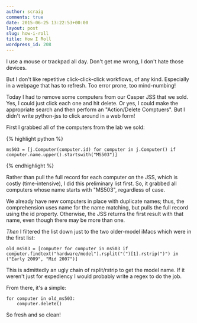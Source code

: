 ```yaml
---
author: scraig
comments: true
date: 2015-06-25 13:22:53+00:00
layout: post
slug: how-i-roll
title: How I Roll
wordpress_id: 208
---
```


I use a mouse or trackpad all day. Don't get me wrong, I don't hate those devices.

But I don't like repetitive click-click-click workflows, of any kind. Especially in a webpage that has to refresh. Too error prone, too mind-numbing!

Today I had to remove some computers from our Casper JSS that we sold. Yes, I could just click each one and  hit delete. Or yes, I could make the appropriate search and then perform an "Action/Delete Comptuers". But I didn't write python-jss to click around in a web form!

First I grabbed all of the computers from the lab we sold:

{% highlight python %}    
    
    ms503 = [j.Computer(computer.id) for computer in j.Computer() if computer.name.upper().startswith("MS503")]
    
{% endhighlight %}


Rather than pull the full record for each computer on the JSS, which is costly (time-intensive), I did this preliminary list first. So, it grabbed all computers whose name starts with "MS503", regardless of case.

We already have new computers in place with duplicate names; thus, the comprehension uses name for the name matching, but pulls the full record using the id property. Otherwise, the JSS returns the first result with that name, even though there may be more than one.

_Then_ I filtered the list down just to the two older-model iMacs which were in the first list:

    
    
    old_ms503 = [computer for computer in ms503 if computer.findtext("hardware/model").rsplit("(")[1].rstrip(")") in ("Early 2009", "Mid 2007")]
    



This is admittedly an ugly chain of rsplit/rstrip to get the model name. If it weren't just for expediency I would probably write a regex to do the job.

From there, it's a simple:

    
    
    for computer in old_ms503:
    	computer.delete()
    



So fresh and so clean!
